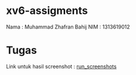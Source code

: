 # xv6-assigments
Nama : Muhammad Zhafran Bahij
NIM : 1313619012

# Tugas
Link untuk hasil screenshot : <a href="run_screenshots">run_screenshots</a>

